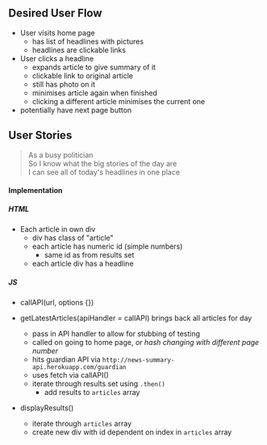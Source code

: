 Desired User Flow
-------

* User visits home page
  * has list of headlines with pictures
  * headlines are clickable links
* User clicks a headline
  * expands article to give summary of it
  * clickable link to original article
  * still has photo on it
  * minimises article again when finished
  * clicking a different article minimises the current one
* potentially have next page button


User Stories
------
>As a busy politician  
So I know what the big stories of the day are  
I can see all of today's headlines in one place
>

#### Implementation

##### HTML
* Each article in own div
  * div has class of "article"
  * each article has numeric id (simple numbers)
    * same id as from results set
  * each article div has a headline

##### JS
* callAPI(url, options {})
* getLatestArticles(apiHandler = callAPI) brings back all articles for day
  * pass in API handler to allow for stubbing of testing
  * called on going to home page, _or hash changing with different page number_
  * hits guardian API via `http://news-summary-api.herokuapp.com/guardian`
  * uses fetch via callAPI()
  <!-- * pass `show-fields=thumbnail` to the API request to get link to the pictures -->
  <!-- * _potentially could use page number from hash of URL_ -->
  * iterate through results set using `.then()`
    * add results to `articles` array

* displayResults()
  * iterate through `articles` array
  * create new div with id dependent on index in `articles` array
